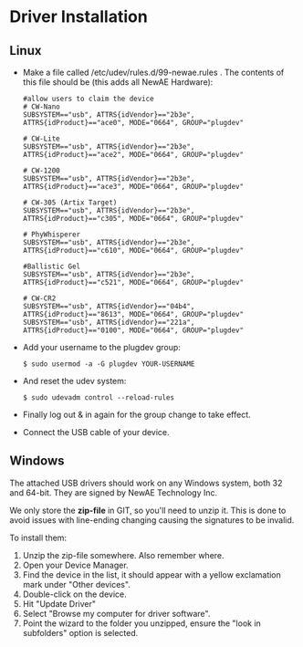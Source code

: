 # Driver Installation #

## Linux ##

 - Make a file called /etc/udev/rules.d/99-newae.rules . The contents of this file should be (this adds all NewAE Hardware):
    ```
    #allow users to claim the device
	# CW-Nano
	SUBSYSTEM=="usb", ATTRS{idVendor}=="2b3e", ATTRS{idProduct}=="ace0", MODE="0664", GROUP="plugdev"
	
	# CW-Lite
	SUBSYSTEM=="usb", ATTRS{idVendor}=="2b3e", ATTRS{idProduct}=="ace2", MODE="0664", GROUP="plugdev"
	
	# CW-1200
	SUBSYSTEM=="usb", ATTRS{idVendor}=="2b3e", ATTRS{idProduct}=="ace3", MODE="0664", GROUP="plugdev"
	
	# CW-305 (Artix Target)
	SUBSYSTEM=="usb", ATTRS{idVendor}=="2b3e", ATTRS{idProduct}=="c305", MODE="0664", GROUP="plugdev"
	
	# PhyWhisperer
	SUBSYSTEM=="usb", ATTRS{idVendor}=="2b3e", ATTRS{idProduct}=="c610", MODE="0664", GROUP="plugdev"
	
	#Ballistic Gel
	SUBSYSTEM=="usb", ATTRS{idVendor}=="2b3e", ATTRS{idProduct}=="c521", MODE="0664", GROUP="plugdev"
	
	# CW-CR2
	SUBSYSTEM=="usb", ATTRS{idVendor}=="04b4", ATTRS{idProduct}=="8613", MODE="0664", GROUP="plugdev"
	SUBSYSTEM=="usb", ATTRS{idVendor}=="221a", ATTRS{idProduct}=="0100", MODE="0664", GROUP="plugdev"

    ```
 - Add your username to the plugdev group:
    ```
    $ sudo usermod -a -G plugdev YOUR-USERNAME
    ```
 - And reset the udev system:
    ```
    $ sudo udevadm control --reload-rules
    ```

 - Finally log out & in again for the group change to take effect.

 - Connect the USB cable of your device.


## Windows ##

The attached USB drivers should work on any Windows system, both 32 and 64-bit. They are signed by NewAE Technology Inc.

We only store the **zip-file** in GIT, so you'll need to unzip it. This is done to avoid issues with line-ending changing causing the signatures to be invalid.

To install them:
 1. Unzip the zip-file somewhere. Also remember where.
 1. Open your Device Manager.
 1. Find the device in the list, it should appear with a yellow exclamation mark under "Other devices".
 1. Double-click on the device.
 1. Hit "Update Driver"
 1. Select "Browse my computer for driver software".
 1. Point the wizard to the folder you unzipped, ensure the "look in subfolders" option is selected.

